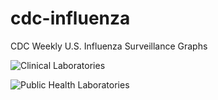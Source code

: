 # cdc-influenza
CDC Weekly U.S. Influenza Surveillance Graphs

![Clinical Laboratories](https://www.cdc.gov/flu/weekly/WeeklyArchives2023-2024/images/WHONPHL35_small.gif?raw=true)

![Public Health Laboratories](https://www.cdc.gov/flu/weekly/weeklyarchives2023-2024/images/WHOPHL35_small.gif?raw=true)
        